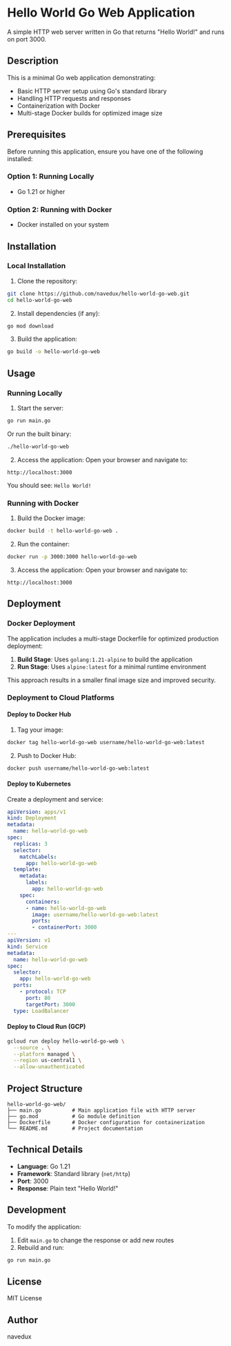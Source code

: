 # Hello World Go Web Application

A simple HTTP web server written in Go that returns "Hello World!" and runs on port 3000.

## Description

This is a minimal Go web application demonstrating:
- Basic HTTP server setup using Go's standard library
- Handling HTTP requests and responses
- Containerization with Docker
- Multi-stage Docker builds for optimized image size

## Prerequisites

Before running this application, ensure you have one of the following installed:

### Option 1: Running Locally
- Go 1.21 or higher

### Option 2: Running with Docker
- Docker installed on your system

## Installation

### Local Installation

1. Clone the repository:
```bash
git clone https://github.com/navedux/hello-world-go-web.git
cd hello-world-go-web
```

2. Install dependencies (if any):
```bash
go mod download
```

3. Build the application:
```bash
go build -o hello-world-go-web
```

## Usage

### Running Locally

1. Start the server:
```bash
go run main.go
```

Or run the built binary:
```bash
./hello-world-go-web
```

2. Access the application:
Open your browser and navigate to:
```
http://localhost:3000
```

You should see: `Hello World!`

### Running with Docker

1. Build the Docker image:
```bash
docker build -t hello-world-go-web .
```

2. Run the container:
```bash
docker run -p 3000:3000 hello-world-go-web
```

3. Access the application:
Open your browser and navigate to:
```
http://localhost:3000
```

## Deployment

### Docker Deployment

The application includes a multi-stage Dockerfile for optimized production deployment:

1. **Build Stage**: Uses `golang:1.21-alpine` to build the application
2. **Run Stage**: Uses `alpine:latest` for a minimal runtime environment

This approach results in a smaller final image size and improved security.

### Deployment to Cloud Platforms

#### Deploy to Docker Hub

1. Tag your image:
```bash
docker tag hello-world-go-web username/hello-world-go-web:latest
```

2. Push to Docker Hub:
```bash
docker push username/hello-world-go-web:latest
```

#### Deploy to Kubernetes

Create a deployment and service:
```yaml
apiVersion: apps/v1
kind: Deployment
metadata:
  name: hello-world-go-web
spec:
  replicas: 3
  selector:
    matchLabels:
      app: hello-world-go-web
  template:
    metadata:
      labels:
        app: hello-world-go-web
    spec:
      containers:
      - name: hello-world-go-web
        image: username/hello-world-go-web:latest
        ports:
        - containerPort: 3000
---
apiVersion: v1
kind: Service
metadata:
  name: hello-world-go-web
spec:
  selector:
    app: hello-world-go-web
  ports:
    - protocol: TCP
      port: 80
      targetPort: 3000
  type: LoadBalancer
```

#### Deploy to Cloud Run (GCP)

```bash
gcloud run deploy hello-world-go-web \
  --source . \
  --platform managed \
  --region us-central1 \
  --allow-unauthenticated
```

## Project Structure

```
hello-world-go-web/
├── main.go          # Main application file with HTTP server
├── go.mod           # Go module definition
├── Dockerfile       # Docker configuration for containerization
└── README.md        # Project documentation
```

## Technical Details

- **Language**: Go 1.21
- **Framework**: Standard library (`net/http`)
- **Port**: 3000
- **Response**: Plain text "Hello World!"

## Development

To modify the application:

1. Edit `main.go` to change the response or add new routes
2. Rebuild and run:
```bash
go run main.go
```

## License

MIT License

## Author

navedux
